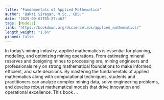 ```yaml
---
title: "Fundamentals of Applied Mathematics"
author: "Bakti Siregar, M.Sc., CDS."
date: "2025-09-03T05:27:46Z"
tags: [Models]
link: "https://bookdown.org/dsciencelabs/applied_mathematics/"
length_weight: "1.6%"
pinned: false
---
```


In today’s mining industry, applied mathematics is essential for planning, modeling, and optimizing mining operations. From estimating mineral reserves and designing mines to processing ore, mining engineers and professionals rely on strong mathematical foundations to make informed, efficient, and safe decisions. By mastering the fundamentals of applied mathematics along with computational techniques, students and practitioners can analyze complex mining data, solve engineering problems, and develop robust mathematical models that drive innovation and operational excellence. This book ...
